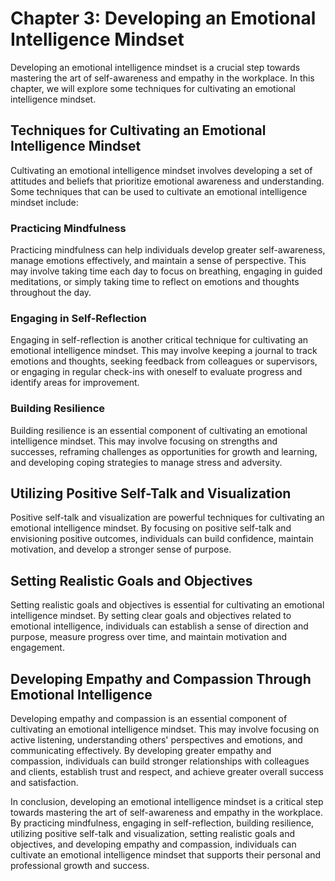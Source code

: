 Chapter 3: Developing an Emotional Intelligence Mindset
=======================================================

Developing an emotional intelligence mindset is a crucial step towards mastering the art of self-awareness and empathy in the workplace. In this chapter, we will explore some techniques for cultivating an emotional intelligence mindset.

Techniques for Cultivating an Emotional Intelligence Mindset
------------------------------------------------------------

Cultivating an emotional intelligence mindset involves developing a set of attitudes and beliefs that prioritize emotional awareness and understanding. Some techniques that can be used to cultivate an emotional intelligence mindset include:

### Practicing Mindfulness

Practicing mindfulness can help individuals develop greater self-awareness, manage emotions effectively, and maintain a sense of perspective. This may involve taking time each day to focus on breathing, engaging in guided meditations, or simply taking time to reflect on emotions and thoughts throughout the day.

### Engaging in Self-Reflection

Engaging in self-reflection is another critical technique for cultivating an emotional intelligence mindset. This may involve keeping a journal to track emotions and thoughts, seeking feedback from colleagues or supervisors, or engaging in regular check-ins with oneself to evaluate progress and identify areas for improvement.

### Building Resilience

Building resilience is an essential component of cultivating an emotional intelligence mindset. This may involve focusing on strengths and successes, reframing challenges as opportunities for growth and learning, and developing coping strategies to manage stress and adversity.

Utilizing Positive Self-Talk and Visualization
----------------------------------------------

Positive self-talk and visualization are powerful techniques for cultivating an emotional intelligence mindset. By focusing on positive self-talk and envisioning positive outcomes, individuals can build confidence, maintain motivation, and develop a stronger sense of purpose.

Setting Realistic Goals and Objectives
--------------------------------------

Setting realistic goals and objectives is essential for cultivating an emotional intelligence mindset. By setting clear goals and objectives related to emotional intelligence, individuals can establish a sense of direction and purpose, measure progress over time, and maintain motivation and engagement.

Developing Empathy and Compassion Through Emotional Intelligence
----------------------------------------------------------------

Developing empathy and compassion is an essential component of cultivating an emotional intelligence mindset. This may involve focusing on active listening, understanding others' perspectives and emotions, and communicating effectively. By developing greater empathy and compassion, individuals can build stronger relationships with colleagues and clients, establish trust and respect, and achieve greater overall success and satisfaction.

In conclusion, developing an emotional intelligence mindset is a critical step towards mastering the art of self-awareness and empathy in the workplace. By practicing mindfulness, engaging in self-reflection, building resilience, utilizing positive self-talk and visualization, setting realistic goals and objectives, and developing empathy and compassion, individuals can cultivate an emotional intelligence mindset that supports their personal and professional growth and success.
